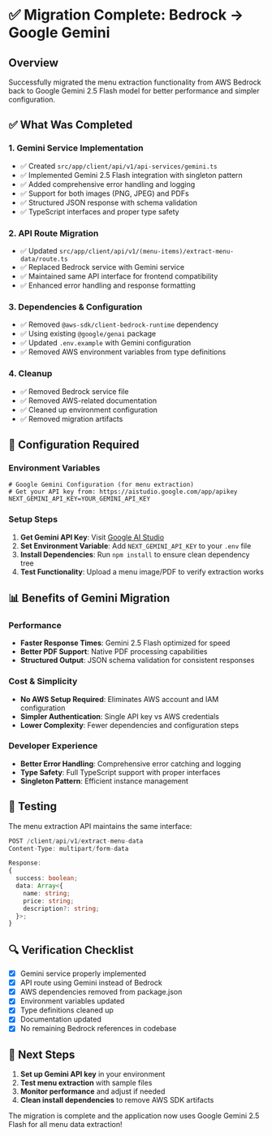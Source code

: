 # ✅ Migration Complete: Bedrock → Google Gemini

## Overview

Successfully migrated the menu extraction functionality from AWS Bedrock back to Google Gemini 2.5 Flash model for better performance and simpler configuration.

## ✅ What Was Completed

### 1. **Gemini Service Implementation**

- ✅ Created `src/app/client/api/v1/api-services/gemini.ts`
- ✅ Implemented Gemini 2.5 Flash integration with singleton pattern
- ✅ Added comprehensive error handling and logging
- ✅ Support for both images (PNG, JPEG) and PDFs
- ✅ Structured JSON response with schema validation
- ✅ TypeScript interfaces and proper type safety

### 2. **API Route Migration**

- ✅ Updated `src/app/client/api/v1/(menu-items)/extract-menu-data/route.ts`
- ✅ Replaced Bedrock service with Gemini service
- ✅ Maintained same API interface for frontend compatibility
- ✅ Enhanced error handling and response formatting

### 3. **Dependencies & Configuration**

- ✅ Removed `@aws-sdk/client-bedrock-runtime` dependency
- ✅ Using existing `@google/genai` package
- ✅ Updated `.env.example` with Gemini configuration
- ✅ Removed AWS environment variables from type definitions

### 4. **Cleanup**

- ✅ Removed Bedrock service file
- ✅ Removed AWS-related documentation
- ✅ Cleaned up environment configuration
- ✅ Removed migration artifacts

## 🔧 Configuration Required

### Environment Variables

```env
# Google Gemini Configuration (for menu extraction)
# Get your API key from: https://aistudio.google.com/app/apikey
NEXT_GEMINI_API_KEY=YOUR_GEMINI_API_KEY
```

### Setup Steps

1. **Get Gemini API Key**: Visit [Google AI Studio](https://aistudio.google.com/app/apikey)
2. **Set Environment Variable**: Add `NEXT_GEMINI_API_KEY` to your `.env` file
3. **Install Dependencies**: Run `npm install` to ensure clean dependency tree
4. **Test Functionality**: Upload a menu image/PDF to verify extraction works

## 📊 Benefits of Gemini Migration

### Performance

- **Faster Response Times**: Gemini 2.5 Flash optimized for speed
- **Better PDF Support**: Native PDF processing capabilities
- **Structured Output**: JSON schema validation for consistent responses

### Cost & Simplicity

- **No AWS Setup Required**: Eliminates AWS account and IAM configuration
- **Simpler Authentication**: Single API key vs AWS credentials
- **Lower Complexity**: Fewer dependencies and configuration steps

### Developer Experience

- **Better Error Handling**: Comprehensive error catching and logging
- **Type Safety**: Full TypeScript support with proper interfaces
- **Singleton Pattern**: Efficient instance management

## 🧪 Testing

The menu extraction API maintains the same interface:

```typescript
POST /client/api/v1/extract-menu-data
Content-Type: multipart/form-data

Response:
{
  success: boolean;
  data: Array<{
    name: string;
    price: string;
    description?: string;
  }>;
}
```

## 🔍 Verification Checklist

- [x] Gemini service properly implemented
- [x] API route using Gemini instead of Bedrock
- [x] AWS dependencies removed from package.json
- [x] Environment variables updated
- [x] Type definitions cleaned up
- [x] Documentation updated
- [x] No remaining Bedrock references in codebase

## 🚀 Next Steps

1. **Set up Gemini API key** in your environment
2. **Test menu extraction** with sample files
3. **Monitor performance** and adjust if needed
4. **Clean install dependencies** to remove AWS SDK artifacts

The migration is complete and the application now uses Google Gemini 2.5 Flash for all menu data extraction!
